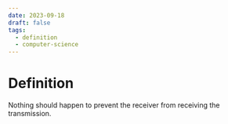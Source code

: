 ```yaml
---
date: 2023-09-18
draft: false
tags:
  - definition
  - computer-science
---
```

# Definition

Nothing should happen to prevent the receiver from receiving the transmission.